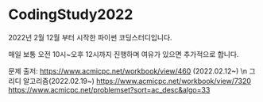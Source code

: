 # CodingStudy2022
2022년 2월 12월 부터 시작한 파이썬 코딩스터디입니다.

매일 보통 오전 10시~오후 12시까지 진행하며
여유가 있으면 추가적으로 합니다.

문제 출저: https://www.acmicpc.net/workbook/view/460 (2022.02.12~) \n
그리디 알고리즘(2022.02.19~)
https://www.acmicpc.net/workbook/view/7320 \
https://www.acmicpc.net/problemset?sort=ac_desc&algo=33
